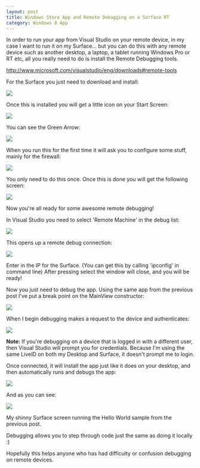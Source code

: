 ```yaml
---
layout: post
title: Windows Store App and Remote Debugging on a Surface RT
category: Windows 8 App
---
```


In order to run your app from Visual Studio on your remote device, in my case I want to run it on my Surface... but you can do this with any remote device such as another desktop, a laptop, a tablet running Windows Pro or RT etc, all you really need to do is install the Remote Debugging tools.

<a href="http://www.microsoft.com/visualstudio/eng/downloads#remote-tools">http://www.microsoft.com/visualstudio/eng/downloads#remote-tools</a>

For the Surface you just need to download and install:

<a href="http://www.microsoft.com/visualstudio/eng/downloads#remote-tools"><img src="/images/image17.png" /></a>

Once this is installed you will get a little icon on your Start Screen:

<a href="/images/image7.png"><img src="/images/image7.png" /></a>

You can see the Green Arrow:

<!--excerpt-->

<img src="/images/image18.png" />

When you run this for the first time it will ask you to configure some stuff, mainly for the firewall:

<img src="/images/image19.png" />

You only need to do this once. Once this is done you will get the following screen:

<img src="/images/image20.png" />

Now you're all ready for some awesome remote debugging!

In Visual Studio you need to select 'Remote Machine' in the debug list:

<img src="/images/image21.png" />

This opens up a remote debug connection:

<img src="/images/image22.png" />

Enter in the IP for the Surface. (You can get this by calling 'ipconfig' in command line) After pressing select the window will close, and you will be ready!

Now you just need to debug the app. Using the same app from the previous post I've put a break point on the MainView constructor:

<img src="/images/image23.png" />

When I begin debugging makes a request to the device and authenticates:

<img src="/images/image24.png" />

<span class="note"><strong>Note:</strong> If you're debugging on a device that is logged in with a different user, then Visual Studio will prompt you for credentials. Because I'm using the same LiveID on both my Desktop and Surface, it doesn't prompt me to login.</strong>

Once connected, it will install the app just like it does on your desktop, and then automatically runs and debugs the app:

<img src="/images/image25.png" />

And as you can see:

<img src="/images/image26.png" />

My shinny Surface screen running the Hello World sample from the previous post.

Debugging allows you to step through code just the same as doing it locally :)

Hopefully this helps anyone who has had difficulty or confusion debugging on remote devices.
